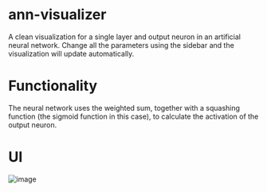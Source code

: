 # ann-visualizer

A clean visualization for a single layer and output neuron in an artificial neural network. Change all the parameters using the sidebar and the visualization will update automatically.

# Functionality

The neural network uses the weighted sum, together with a squashing function (the sigmoid function in this case), to calculate the activation of the output neuron.

# UI

![image](https://user-images.githubusercontent.com/108586405/204862228-2321cd44-8264-417e-bd06-6995ef99b2da.png)

